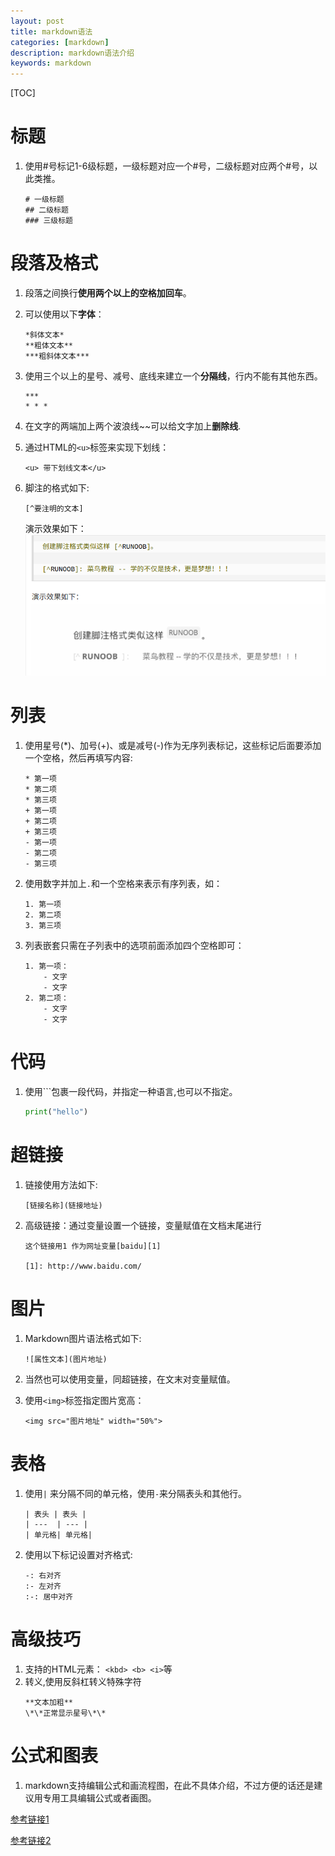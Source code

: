 ```yaml
---
layout: post
title: markdown语法
categories: [markdown]
description: markdown语法介绍
keywords: markdown
---
```

[TOC]

# 标题

1. 使用#号标记1-6级标题，一级标题对应一个#号，二级标题对应两个#号，以此类推。
    ```
    # 一级标题
    ## 二级标题
    ### 三级标题
    ```

# 段落及格式

1. 段落之间换行**使用两个以上的空格加回车**。

2. 可以使用以下**字体**：
    ```
    *斜体文本*
    **粗体文本**
    ***粗斜体文本***
    ```
3. 使用三个以上的星号、减号、底线来建立一个**分隔线**，行内不能有其他东西。
    ```
    ***
    * * *
    ```
4. 在文字的两端加上两个波浪线~~可以给文字加上**删除线**.

5. 通过HTML的```<u>```标签来实现下划线：
    ```
    <u> 带下划线文本</u>
    ```
6. 脚注的格式如下:
    ```
    [^要注明的文本]
    ```
    演示效果如下：
    ![脚注](/images/posts/markdown脚注.png)

# 列表
 1. 使用星号(*)、加号(+)、或是减号(-)作为无序列表标记，这些标记后面要添加一个空格，然后再填写内容:
    ```
    * 第一项
    * 第二项
    * 第三项
    + 第一项
    + 第二项
    + 第三项
    - 第一项
    - 第二项
    - 第三项
    ```
 2. 使用数字并加上```.```和一个空格来表示有序列表，如：
    ```
    1. 第一项
    2. 第二项
    3. 第三项
    ```
 3. 列表嵌套只需在子列表中的选项前面添加四个空格即可：
    ```
    1. 第一项：
        - 文字
        - 文字
    2. 第二项：
        - 文字
        - 文字
    ```
 # 代码
1. 使用```包裹一段代码，并指定一种语言,也可以不指定。
    ```python
    print("hello")
    ```
# 超链接

1. 链接使用方法如下:
    ```
    [链接名称](链接地址)

    ```
2. 高级链接：通过变量设置一个链接，变量赋值在文档末尾进行
    ```
    这个链接用1 作为网址变量[baidu][1]

    [1]: http://www.baidu.com/
    ```
# 图片
1. Markdown图片语法格式如下:
    ```
    ![属性文本](图片地址)
    ```
2. 当然也可以使用变量，同超链接，在文末对变量赋值。

3. 使用```<img>```标签指定图片宽高：
    ```
    <img src="图片地址" width="50%">
    ```
# 表格
1. 使用```|``` 来分隔不同的单元格，使用```-```来分隔表头和其他行。
    ```
    | 表头 | 表头 |
    | ---  | --- |
    | 单元格| 单元格|
    ```
2. 使用以下标记设置对齐格式:
    ```
    -: 右对齐
    :- 左对齐
    :-: 居中对齐
    ```
# 高级技巧
1. 支持的HTML元素：
  ```<kbd> <b> <i>```等
2. 转义,使用反斜杠转义特殊字符
    ```
    **文本加粗**
    \*\*正常显示星号\*\*
    ```
# 公式和图表

1. markdown支持编辑公式和画流程图，在此不具体介绍，不过方便的话还是建议用专用工具编辑公式或者画图。  

[参考链接1](https://cloud.tencent.com/developer/article/1761078)  

[参考链接2](https://www.runoob.com/markdown/md-advance.html)